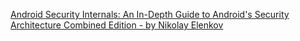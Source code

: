 [Android Security Internals: An In-Depth Guide to Android's Security Architecture Combined Edition - by Nikolay Elenkov](https://www.amazon.com/gp/product/1593275811/)
